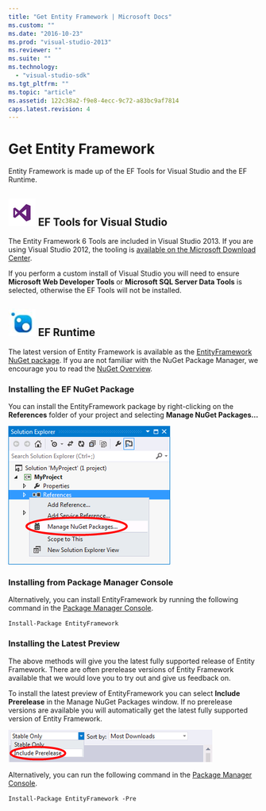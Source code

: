 ```yaml
---
title: "Get Entity Framework | Microsoft Docs"
ms.custom: ""
ms.date: "2016-10-23"
ms.prod: "visual-studio-2013"
ms.reviewer: ""
ms.suite: ""
ms.technology: 
  - "visual-studio-sdk"
ms.tgt_pltfrm: ""
ms.topic: "article"
ms.assetid: 122c38a2-f9e8-4ecc-9c72-a83bc9af7814
caps.latest.revision: 4
---
```

# Get Entity Framework
Entity Framework is made up of the EF Tools for Visual Studio and the EF Runtime.

## ![VisualStudio_lg](../ef6/media/visualstudio-lg.png) EF Tools for Visual Studio

The Entity Framework 6 Tools are included in Visual Studio 2013. If you are using Visual Studio 2012, the tooling is [available on the Microsoft Download Center](https://www.microsoft.com/en-us/download/details.aspx?id=40762).

If you perform a custom install of Visual Studio you will need to ensure **Microsoft Web Developer Tools** or **Microsoft SQL Server Data Tools** is selected, otherwise the EF Tools will not be installed.

## ![NuGet](../ef6/media/nuget.jpg) EF Runtime

The latest version of Entity Framework is available as the [EntityFramework NuGet package](http://nuget.org/packages/EntityFramework/). If you are not familiar with the NuGet Package Manager, we encourage you to read the [NuGet Overview](http://docs.nuget.org/docs/start-here/overview).

### Installing the EF NuGet Package

You can install the EntityFramework package by right-clicking on the **References** folder of your project and selecting **Manage NuGet Packages…**

![ManageNuGetPackages](../ef6/media/managenugetpackages.png)

### Installing from Package Manager Console

Alternatively, you can install EntityFramework by running the following command in the [Package Manager Console](http://docs.nuget.org/docs/start-here/using-the-package-manager-console).

```
Install-Package EntityFramework
```

### Installing the Latest Preview

The above methods will give you the latest fully supported release of Entity Framework. There are often prerelease versions of Entity Framework available that we would love you to try out and give us feedback on.

To install the latest preview of EntityFramework you can select **Include Prerelease** in the Manage NuGet Packages window. If no prerelease versions are available you will automatically get the latest fully supported version of Entity Framework.

![IncludePreRelease](../ef6/media/includeprerelease.png)

Alternatively, you can run the following command in the [Package Manager Console](http://docs.nuget.org/docs/start-here/using-the-package-manager-console).

```
Install-Package EntityFramework -Pre
```
